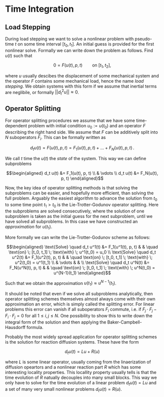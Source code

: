 # Time Integration

## Load Stepping

During load stepping we want to solve a nonlinear problem with pseudo-time $t$ on some time interval $[t_0, t_1]$. An initial guess is provided for the first nonlinear solve. Formally we can write down the problem as follows. Find $u(t)$ such that

```math
0 = F(u(t), p, t) \qquad \text{on} \; [t_1, t_2],
```

where $u$ usually descibes the displacement of some mechanical system and the operator $F$ contains some mechanical load, hence the name *load stepping*. We obtain systems with this form if we assume that inertial terms are neglibile, or formally $||d^2_tu|| \approx 0$.

## Operator Splitting

For operator splitting procedures we assume that we have some time-dependent problem with initial condition $u_0 := u(t_0)$ and an operator $F$ describing the right hand side. We assume that $F$ can be additively split into $N$ suboperators $F_i$. This can be formally written as

```math
d_t u(t) = F(u(t), p, t) = F_1(u(t), p, t) + ... + F_N(u(t), p, t) \, .
```

We call $t$ time the $u(t)$ the *state* of the system. This way we can define subproblems

```math
\begin{aligned}
    d_t u(t) &= F_1(u(t), p, t) \\
             & \vdots \\
    d_t u(t) &= F_N(u(t), p, t)
\end{aligned}
```

Now, the key idea of operator splitting methods is that solving the subproblems can be easier, and hopefully more efficient, than solving the full problem. Arguably the easiest algorithm to advance the solution from $t_0$ to some time point $t_1 > t_0$ is the Lie-Trotter-Godunov operator splitting. Here the subproblems are solved consecutively, where the solution of one subproblem is taken as the initial guess for the next subproblem, until we have solved all subproblems. In this case we have constructed an _approximation_ for $u(t_1)$.

More formally we can write the Lie-Trotter-Godunov scheme as follows: 

```math
\begin{aligned}
    \text{Solve} \quad d_t u^1(t) &= F_1(u^1(t), p, t) & & \quad \text{on} \; [t_0, t_1] \; \text{with} \; u^1(t_0) = u_0 \\
    \text{Solve} \quad d_t u^2(t) &= F_1(u^2(t), p, t) & & \quad \text{on} \; [t_0, t_1] \; \text{with} \; u^2(t_0) = u^1(t_1) \\
             & \vdots & & \\
    \text{Solve} \quad d_t u^N(t) &= F_N(u^N(t), p, t) & & \quad \text{on} \; [t_0, t_1] \; \text{with} \; u^N(t_0) = u^{N-1}(t_1)
\end{aligned}
```
Such that we obtain the approximation $u(t_1) \approx u^{N-1}(t_1)$.

It should be noted that even if we solve all subproblems analytically, then operator splitting schemes themselves almost always come with their own approximation an error, which is simply called the splitting error. For linear problems this error can vanish if all suboperators $F_i$ commute, i.e. if $F_j \cdot F_j - F_i \cdot F_j = 0$ for all $1 \leq i,j \leq N$. One possibility to show this to write down the integral form of the solution and then applying the Baker-Campbell-Hausdorff formula.

Probably the most widely spread application for operator splitting schemes is the solution for reaction diffusion systems. These have the form

```math
d_t u(t) = Lu + R(u)
```

where $L$ is some linear operator, usually coming from the linaerization of diffusion opeartors and a nonlinear reaction part $R$ which has some interesting locality properties. This locallity property usually tells is that the time evolution of $R$ natually decouples into many small blocks. This way we only have to solve for the time evolution of a linear problem $d_t u(t) = Lu$ and a set of many very small nonlinear problems $d_t u(t) = R(u)$.
